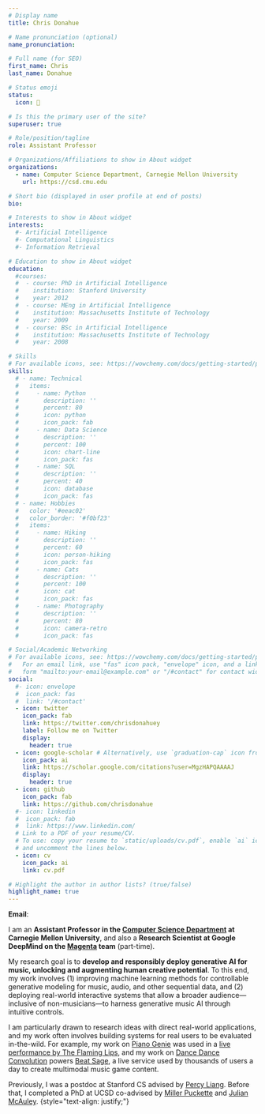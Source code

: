 ```yaml
---
# Display name
title: Chris Donahue

# Name pronunciation (optional)
name_pronunciation: 

# Full name (for SEO)
first_name: Chris
last_name: Donahue

# Status emoji
status:
  icon: 🎵

# Is this the primary user of the site?
superuser: true

# Role/position/tagline
role: Assistant Professor

# Organizations/Affiliations to show in About widget
organizations:
  - name: Computer Science Department, Carnegie Mellon University
    url: https://csd.cmu.edu

# Short bio (displayed in user profile at end of posts)
bio: 

# Interests to show in About widget
interests:
  #- Artificial Intelligence
  #- Computational Linguistics
  #- Information Retrieval

# Education to show in About widget
education:
  #courses:
  #  - course: PhD in Artificial Intelligence
  #    institution: Stanford University
  #    year: 2012
  #  - course: MEng in Artificial Intelligence
  #    institution: Massachusetts Institute of Technology
  #    year: 2009
  #  - course: BSc in Artificial Intelligence
  #    institution: Massachusetts Institute of Technology
  #    year: 2008

# Skills
# For available icons, see: https://wowchemy.com/docs/getting-started/page-builder/#icons
skills:
  # - name: Technical
  #   items:
  #     - name: Python
  #       description: ''
  #       percent: 80
  #       icon: python
  #       icon_pack: fab
  #     - name: Data Science
  #       description: ''
  #       percent: 100
  #       icon: chart-line
  #       icon_pack: fas
  #     - name: SQL
  #       description: ''
  #       percent: 40
  #       icon: database
  #       icon_pack: fas
  # - name: Hobbies
  #   color: '#eeac02'
  #   color_border: '#f0bf23'
  #   items:
  #     - name: Hiking
  #       description: ''
  #       percent: 60
  #       icon: person-hiking
  #       icon_pack: fas
  #     - name: Cats
  #       description: ''
  #       percent: 100
  #       icon: cat
  #       icon_pack: fas
  #     - name: Photography
  #       description: ''
  #       percent: 80
  #       icon: camera-retro
  #       icon_pack: fas

# Social/Academic Networking
# For available icons, see: https://wowchemy.com/docs/getting-started/page-builder/#icons
#   For an email link, use "fas" icon pack, "envelope" icon, and a link in the
#   form "mailto:your-email@example.com" or "/#contact" for contact widget.
social:
  #- icon: envelope
  #  icon_pack: fas
  #  link: '/#contact'
  - icon: twitter
    icon_pack: fab
    link: https://twitter.com/chrisdonahuey
    label: Follow me on Twitter
    display:
      header: true
  - icon: google-scholar # Alternatively, use `graduation-cap` icon from `fas` icon pack
    icon_pack: ai
    link: https://scholar.google.com/citations?user=MgzHAPQAAAAJ
    display:
      header: true
  - icon: github
    icon_pack: fab
    link: https://github.com/chrisdonahue
  #- icon: linkedin
  #  icon_pack: fab
  #  link: https://www.linkedin.com/
  # Link to a PDF of your resume/CV.
  # To use: copy your resume to `static/uploads/cv.pdf`, enable `ai` icons in `params.yaml`,
  # and uncomment the lines below.
  - icon: cv
    icon_pack: ai
    link: cv.pdf

# Highlight the author in author lists? (true/false)
highlight_name: true
---
```

<script defer src="js/scramble.js" ></script>
<script defer src="js/index.js" ></script>

**Email**: <span id="email-scrambler"></span>

I am an **Assistant Professor in the [Computer Science Department](https://csd.cmu.edu/) at Carnegie Mellon University**, and also a **Research Scientist at Google DeepMind on the [Magenta](https://magenta.tensorflow.org) team** (part-time).

My research goal is to **develop and responsibly deploy generative AI for music, unlocking and augmenting human creative potential**. To this end, my work involves (1) improving machine learning methods for controllable generative modeling for music, audio, and other sequential data, and (2) deploying real-world interactive systems that allow a broader audience&#8212;inclusive of non-musicians&#8212;to harness generative music AI through intuitive controls. 

I am particularly drawn to research ideas with direct real-world applications, and my work often involves building systems for real users to be evaluated in-the-wild. For example, my work on [Piano Genie](https://magenta.tensorflow.org/pianogenie) was used in a [live performance by The Flaming Lips](https://magenta.tensorflow.org/fruitgenie), and my work on [Dance Dance Convolution](https://www.theverge.com/2017/3/24/15047328/dance-dance-revolution-ai-neural-network-choreography) powers [Beat Sage](https://beatsage.com/), a live service used by thousands of users a day to create multimodal music game content.

Previously, I was a postdoc at Stanford CS advised by [Percy Liang](https://cs.stanford.edu/~pliang/). Before that, I completed a PhD at UCSD co-advised by [Miller Puckette](https://msp.ucsd.edu/) and [Julian McAuley](https://cseweb.ucsd.edu/~jmcauley/).
{style="text-align: justify;"}
